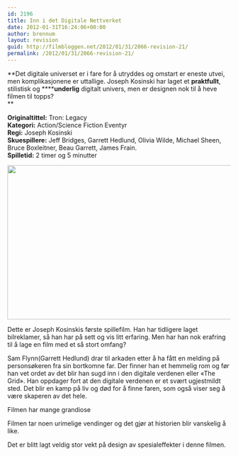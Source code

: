 ```yaml
---
id: 2196
title: Inn i det Digitale Nettverket
date: 2012-01-31T16:24:06+00:00
author: brennum
layout: revision
guid: http://filmbloggen.net/2012/01/31/2066-revision-21/
permalink: /2012/01/31/2066-revision-21/
---
```

**Det digitale universet er i fare for å utryddes og omstart er eneste utvei, men komplikasjonene er uttallige. Joseph Kosinski har laget et **praktfullt**, stilistisk og ******underlig** digitalt univers, men er designen nok til å heve filmen til topps?  
** 

<!--more-->

**Originaltittel:** Tron: Legacy  
**Kategori:** Action/Science Fiction Eventyr  
**Regi:** Joseph Kosinski  
**Skuespillere:** Jeff Bridges, Garrett Hedlund, Olivia Wilde, Michael Sheen, Bruce Boxleitner, Beau Garrett, James Frain.  
**Spilletid:** 2 timer og 5 minutter

<a href="http://filmbloggen.net/?attachment_id=2118" rel="attachment wp-att-2118"><img class="alignnone size-large wp-image-2118" src="http://filmbloggen.net/wp-content/uploads//2012/01/2010_tron_legacy_048-620x348.jpg" alt="" width="620" height="348" /></a>

Dette er Joseph Kosinskis første spillefilm. Han har tidligere laget bilreklamer, så han har på sett og vis litt erfaring. Men har han nok erafring til å lage en film med et så stort omfang?

Sam Flynn(Garrett Hedlund) drar til arkaden etter å ha fått en melding på personsøkeren fra sin bortkomne far. Der finner han et hemmelig rom og før han vet ordet av det blir han sugd inn i den digitale verdenen eller &laquo;The Grid&raquo;. Han oppdager fort at den digitale verdenen er et svært ugjestmildt sted. Det blir en kamp på liv og død for å finne faren, som også viser seg å være skaperen av det hele.

Filmen har mange grandiose

Filmen tar noen urimelige vendinger og det gjør at historien blir vanskelig å like.

Det er blitt lagt veldig stor vekt på design av spesialeffekter i denne filmen.

&nbsp;